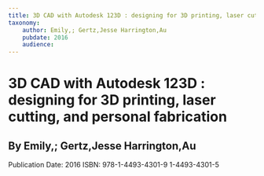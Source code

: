 ```yaml
---
title: 3D CAD with Autodesk 123D : designing for 3D printing, laser cutting, and personal fabrication
taxonomy:
	author: Emily,; Gertz,Jesse Harrington,Au
	pubdate: 2016
	audience: 
---
```

# 3D CAD with Autodesk 123D : designing for 3D printing, laser cutting, and personal fabrication
## By Emily,; Gertz,Jesse Harrington,Au


Publication Date: 2016
ISBN: 978-1-4493-4301-9 1-4493-4301-5